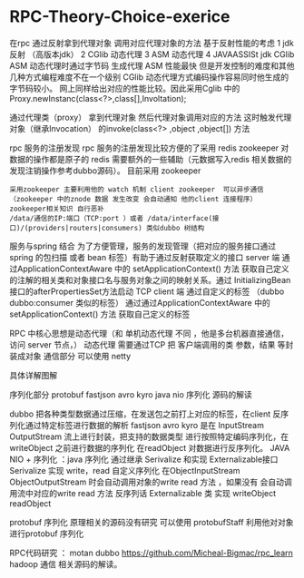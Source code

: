 # RPC-Theory-Choice-exerice



在rpc 通过反射拿到代理对象 调用对应代理对象的方法 基于反射性能的考虑
    1 jdk 反射 （高版本jdk）
    2 CGlib 动态代理
    3 ASM 动态代理
    4 JAVAASSISt
 jdk CGlib ASM  动态代理时通过字节码 生成代理
     ASM 性能最快 但是开发控制的难度和其他几种方式编程难度不在一个级别
     CGlib 动态代理方式编码操作容易同时他生成的字节码较小。
网上同样给出对应的性能比较。因此采用Cglib 中的Proxy.newInstanc(class<?>,class[],Involtation);

   通过代理类（proxy） 拿到代理对象 然后代理对象调用对应的方法 这时触发代理对象（继承Invocation） 的invoke(class<?> ,object ,object[]) 方法




rpc 服务的注册发现 
    rpc 服务的注册发现比较方便的了采用 redis zookeeper 对数据的操作都是原子的 redis 需要额外的一些辅助（元数据写入redis 相关数据的发现注销操作参考dubbo源码）。 目前采用 zookeeper

    采用zookeeper 主要利用他的 watch 机制 client zookeeper  可以异步通信（zookeeper 中的znode 数据 发生改变 会自动通知 他的client 连接程序） zookeeper相关知识 自行恶补
    /data/通信的IP:端口（TCP:port ）或者 /data/interface(接口)/(providers|routers|consumers) 类似dubbo 树结构
服务与spring 结合
    为了方便管理，服务的发现管理（把对应的服务接口通过spring 的包扫描 或者 bean 标签）有助于通过反射获取定义的接口
     server 端 通过ApplicationContextAware 中的 setApplicationContext() 方法 获取自己定义的注解的相关类和对象接口名与服务对象之间的映射关系。通过 InitializingBean 接口的afterPropertiesSet方法启动 TCP
     client 端 通过自定义的标签 （dubbo dubbo:consumer 类似的标签） 通过通过ApplicationContextAware 中的 setApplicationContext() 方法 获取自己定义的标签





RPC  中核心思想是动态代理（和 单机动态代理 不同 ，他是多台机器直接通信，访问 server 节点，）
动态代理 需要通过TCP 把 客户端调用的类 参数，结果 等封装成对象 
通信部分 可以使用 netty 

具体详解图解


序列化部分  protobuf  fastjson avro kyro  java nio 序列化 源码的解读

dubbo 把各种类型数据通过压缩，在发送包之前打上对应的标签，在client 反序列化通过特定标签进行数据的解析
fastjson avro kyro 是在 InputStream OutputStream 流上进行封装，把支持的数据类型 进行按照特定编码序列化，在writeObject 之前进行数据的序列化 在readObject 对数据进行反序列化。
JAVA NIO  + 序列化   ：java 序列化 通过继承 Serivalize 和实现 Externalizable接口    Serivalize 实现 write，read 自定义序列化 在ObjectInputStream ObjectOutputStream 时会自动调用对象的write read 方法 ，如果没有 会自动调用流中对应的write read 方法 反序列话 Externalizable 类 实现 writeObject readObject 

protobuf 序列化 原理相关的源码没有研究 可以使用 protobufStaff 利用他对对象进行protobuf 序列化

RPC代码研究 ： motan  dubbo   https://github.com/Micheal-Bigmac/rpc_learn  hadoop 通信  相关源码的解读。
   
